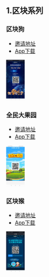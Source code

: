 ## 1.区块系列
### 区块狗
+ [邀请地址](http://waldengoton.chpv.cn/user/reg.html?p=244930)
+ [App下载]()

<img src="https://raw.githubusercontent.com/hyhdez/document/master/invite/images/dog_new.jpg" width="10%" height="10%">

### 全民大果园
+ [邀请地址](https://www.byldgy.com/?CN184321)
+ [App下载]()

<img src="https://raw.githubusercontent.com/hyhdez/document/master/invite/images/tree_tan.jpg" width="10%" height="10%">

### 区块猴
+ [邀请地址](http://zgsjs.top/Qt/R/TZ?RID=UbH2RTTS)
+ [App下载]()

<img src="https://raw.githubusercontent.com/hyhdez/document/master/invite/images/monkey_he.jpg" width="10%" height="10%">


